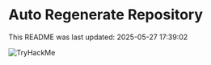 # Auto Regenerate Repository

This README was last updated: 2025-05-27 17:39:02

 ![TryHackMe](https://tryhackme.com/badge/533634)